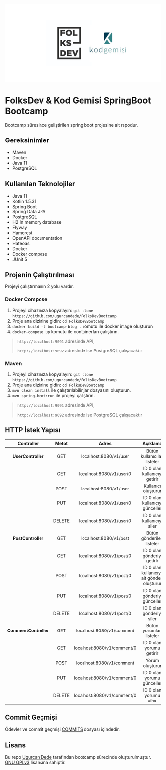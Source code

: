 [![](./img/logo.png "FolksDev & Kod Gemisi")](https://github.com/ugurcandede/)

# FolksDev & Kod Gemisi SpringBoot Bootcamp

Bootcamp süresince geliştirilen spring boot projesine ait repodur.

## Gereksinimler

- Maven
- Docker
- Java 11
- PostgreSQL

## Kullanılan Teknolojiler

- Java 11
- Kotlin 1.5.31
- Spring Boot
- Spring Data JPA
- PostgreSQL
- H2 In memory database
- Flyway
- Hamcrest
- OpenAPI documentation
- Hateoas
- Docker
- Docker compose
- JUnit 5

## Projenin Çalıştırılması

Projeyi çalıştırmanın 2 yolu vardır.

### Docker Compose

1. Projeyi cihazınıza kopyalayın: `git clone https://github.com/ugurcandede/FolksDevBootcamp`
2. Proje ana dizinine gidin: `cd FolksDevBootcamp`
3. `docker build -t bootcamp-blog .` komutu ile docker image oluşturun
4. `docker-compose up` komutu ile containerları çalıştırın.

> `http://localhost:9091` adresinde API,
>
> `http://localhost:9092` adresinde ise PostgreSQL çalışacaktır

### Maven

1. Projeyi cihazınıza kopyalayın: `git clone https://github.com/ugurcandede/FolksDevBootcamp`
2. Proje ana dizinine gidin: `cd FolksDevBootcamp`
3. `mvn clean install` ile çalıştırılabilir jar dosyasını oluşturun.
4. `mvn spring-boot:run` ile projeyi çalıştırın.

> `http://localhost:9091` adresinde API,
>
> `http://localhost:9092` adresinde ise PostgreSQL çalışacaktır

## HTTP İstek Yapısı

|      Controller       | Metot  |            Adres            |                  Açıklama                   |
| :-------------------: | :----: | :-------------------------: | :-----------------------------------------: |
|  **UserController**   |  GET   |   localhost:8080/v1/user    |        Bütün kullanıcıları listeler         |
|                       |  GET   |  localhost:8080/v1/user/0   |        ID 0 olan kullanıcıyı getirir        |
|                       |  POST  |   localhost:8080/v1/user    |             Kullanıcı oluşturur             |
|                       |  PUT   |  localhost:8080/v1/user/0   |       ID 0 olan kullanıcıyı günceller       |
|                       | DELETE |  localhost:8080/v1/user/0   |         ID 0 olan kullanıcıyı siler         |
|  **PostController**   |  GET   |   localhost:8080/v1/post    |         Bütün gönderileri listeler          |
|                       |  GET   |  localhost:8080/v1/post/0   |         ID 0 olan gönderiyi getirir         |
|                       |  POST  |  localhost:8080/v1/post/0   | ID 0 olan kullanıcıya ait gönderi oluşturur |
|                       |  PUT   |  localhost:8080/v1/post/0   |        ID 0 olan gönderiyi günceller        |
|                       | DELETE |  localhost:8080/v1/post/0   |          ID 0 olan gönderiyi siler          |
| **CommentController** |  GET   |  localhost:8080/v1/comment  |          Bütün yorumları listeler           |
|                       |  GET   | localhost:8080/v1/comment/0 |          ID 0 olan yorumu getirir           |
|                       |  POST  |  localhost:8080/v1/comment  |               Yorum oluşturur               |
|                       |  PUT   | localhost:8080/v1/comment/0 |         ID 0 olan yorumu günceller          |
|                       | DELETE | localhost:8080/v1/comment/0 |           ID 0 olan yorumu siler            |

## Commit Geçmişi

Ödevler ve commit geçmişi [COMMITS](https://github.com/ugurcandede/FolksDevBootcamp/blob/master/COMMITS.md) dosyası içindedir.

## Lisans

Bu repo [Ugurcan Dede](https://github.com/ugurcandede) tarafından bootcamp sürecinde
oluşturulmuştur. [GNU GPLv3](https://choosealicense.com/licenses/gpl-3.0/) lisansına sahiptir.
